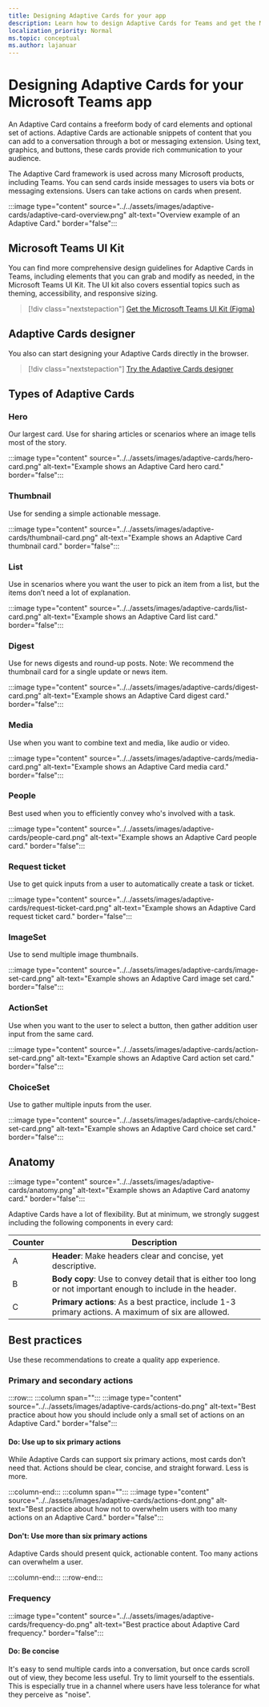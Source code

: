 ```yaml
---
title: Designing Adaptive Cards for your app
description: Learn how to design Adaptive Cards for Teams and get the Microsoft Teams UI Kit.
localization_priority: Normal
ms.topic: conceptual
ms.author: lajanuar
---
```

# Designing Adaptive Cards for your Microsoft Teams app

An Adaptive Card contains a freeform body of card elements and optional set of actions. Adaptive Cards are actionable snippets of content that you can add to a conversation through a bot or messaging extension. Using text, graphics, and buttons, these cards provide rich communication to your audience.

The Adaptive Card framework is used across many Microsoft products, including Teams. You can send cards inside messages to users via bots or messaging extensions. Users can take actions on cards when present.

:::image type="content" source="../../assets/images/adaptive-cards/adaptive-card-overview.png" alt-text="Overview example of an Adaptive Card." border="false":::

## Microsoft Teams UI Kit

You can find more comprehensive design guidelines for Adaptive Cards in Teams, including elements that you can grab and modify as needed, in the Microsoft Teams UI Kit. The UI kit also covers essential topics such as theming, accessibility, and responsive sizing.

> [!div class="nextstepaction"]
> [Get the Microsoft Teams UI Kit (Figma)](https://www.figma.com/community/file/916836509871353159)

## Adaptive Cards designer

You also can start designing your Adaptive Cards directly in the browser.

> [!div class="nextstepaction"]
> [Try the Adaptive Cards designer](https://adaptivecards.io/designer/)

## Types of Adaptive Cards

### Hero

Our largest card. Use for sharing articles or scenarios where an image tells most of the story.

:::image type="content" source="../../assets/images/adaptive-cards/hero-card.png" alt-text="Example shows an Adaptive Card hero card." border="false":::

### Thumbnail

Use for sending a simple actionable message.

:::image type="content" source="../../assets/images/adaptive-cards/thumbnail-card.png" alt-text="Example shows an Adaptive Card thumbnail card." border="false":::

### List

Use in scenarios where you want the user to pick an item from a list, but the items don’t need a lot of explanation.

:::image type="content" source="../../assets/images/adaptive-cards/list-card.png" alt-text="Example shows an Adaptive Card list card." border="false":::

### Digest

Use for news digests and round-up posts. Note: We recommend the thumbnail card for a single update or news item.

:::image type="content" source="../../assets/images/adaptive-cards/digest-card.png" alt-text="Example shows an Adaptive Card digest card." border="false":::

### Media

Use when you want to combine text and media, like audio or video.

:::image type="content" source="../../assets/images/adaptive-cards/media-card.png" alt-text="Example shows an Adaptive Card media card." border="false":::

### People

Best used when you to efficiently convey who's involved with a task.

:::image type="content" source="../../assets/images/adaptive-cards/people-card.png" alt-text="Example shows an Adaptive Card people card." border="false":::

### Request ticket

Use to get quick inputs from a user to automatically create a task or ticket.

:::image type="content" source="../../assets/images/adaptive-cards/request-ticket-card.png" alt-text="Example shows an Adaptive Card request ticket card." border="false":::

### ImageSet

Use to send multiple image thumbnails.

:::image type="content" source="../../assets/images/adaptive-cards/image-set-card.png" alt-text="Example shows an Adaptive Card image set card." border="false":::

### ActionSet

Use when you want to the user to select a button, then gather addition user input from the same card.

:::image type="content" source="../../assets/images/adaptive-cards/action-set-card.png" alt-text="Example shows an Adaptive Card action set card." border="false":::

### ChoiceSet

Use to gather multiple inputs from the user.

:::image type="content" source="../../assets/images/adaptive-cards/choice-set-card.png" alt-text="Example shows an Adaptive Card choice set card." border="false":::

## Anatomy

:::image type="content" source="../../assets/images/adaptive-cards/anatomy.png" alt-text="Example shows an Adaptive Card anatomy card." border="false":::

Adaptive Cards have a lot of flexibility. But at minimum, we strongly suggest including the following components in every card:

|Counter|Description|
|----------|-----------|
|A|**Header**: Make headers clear and concise, yet descriptive.|
|B|**Body copy**: Use to convey detail that is either too long or not important enough to include in the header.|
|C|**Primary actions**: As a best practice, include 1-3 primary actions. A maximum of six are allowed.|

## Best practices

Use these recommendations to create a quality app experience.

### Primary and secondary actions

:::row:::
   :::column span="":::
:::image type="content" source="../../assets/images/adaptive-cards/actions-do.png" alt-text="Best practice about how you should include only a small set of actions on an Adaptive Card." border="false":::

#### Do: Use up to six primary actions

While Adaptive Cards can support six primary actions, most cards don’t need that. Actions should be clear, concise, and straight forward. Less is more.

   :::column-end:::
   :::column span="":::
:::image type="content" source="../../assets/images/adaptive-cards/actions-dont.png" alt-text="Best practice about how not to overwhelm users with too many actions on an Adaptive Card." border="false":::

#### Don't: Use more than six primary actions

Adaptive Cards should present quick, actionable content. Too many actions can overwhelm a user.

   :::column-end:::
:::row-end:::

### Frequency

:::image type="content" source="../../assets/images/adaptive-cards/frequency-do.png" alt-text="Best practice about Adaptive Card frequency." border="false":::

#### Do: Be concise

It's easy to send multiple cards into a conversation, but once cards scroll out of view, they become less useful. Try to limit yourself to the essentials. This is especially true in a channel where users have less tolerance for what they perceive as "noise".

